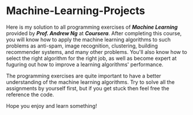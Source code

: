 # Machine-Learning-Projects
Here is my solution to all programming exercises of ***Machine Learning*** provided by ***Prof. Andrew Ng*** at ***Coursera***. After completing this course, you will know how to apply the machine learning algorithms to such problems as anti-spam, image recognition, clustering, building recommender systems, and many other problems. You'll also know how to select the right algorithm for the right job, as well as become expert at fuguring out how to improve a learning algorithms' performance.

The programming exercises are quite important to have a better understanding of the machine learning algorithms. Try to solve all the assignments by yourself first, but if you get stuck then feel free the reference the code.

Hope you enjoy and learn something!

